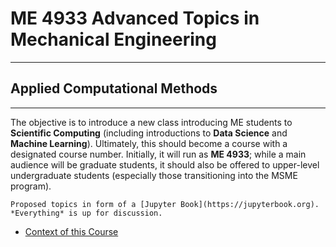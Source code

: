 # ME 4933 Advanced Topics in Mechanical Engineering
<hr>

## Applied Computational Methods
<hr>

The objective is to introduce a new class introducing ME students to
**Scientific Computing** (including introductions to **Data Science** and **Machine Learning**). Ultimately, this should become a course with a designated course number. Initially, it will run as **ME 4933**; while a main audience will be graduate students, it should also be offered to upper-level undergraduate students (especially those transitioning into the MSME program).

```{admonition} Work in progress
Proposed topics in form of a [Jupyter Book](https://jupyterbook.org). *Everything* is up for discussion.
```

* [Context of this Course](context.md)
